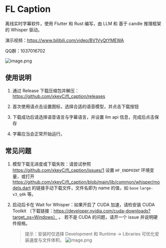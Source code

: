 # FL Caption
离线实时字幕软件，使用 Flutter 和 Rust 编写，由 LLM 和 基于 candle 推理框架的 Whisper 驱动。

演示视频：https://www.bilibili.com/video/BV1VyQtYMEWA

QQ群：1037016702

![image.png](https://s2.loli.net/2025/03/15/5PbgI1WYapKt4jR.png)


## 使用说明

1. 通过 Release 下载压缩包并解压：https://github.com/xkeyC/fl_caption/releases

2. 首次使用请点击设置图标，选择合适的语音模型，并点击下载按钮

3. 下载成功后请选择语音语言与字幕语言，并设置 llm api 信息，完成后点击保存

4. 字幕应当会正常开始运行。

## 常见问题

1. 模型下载无进度或下载失败：请尝试参照 https://github.com/xkeyC/fl_caption/issues/1 设置 `HF_ENDPOINT` 环境变量，或打开 https://github.com/xkeyC/fl_caption/blob/main/lib/common/whisper/models.dart 的链接手动下载文件，文件名即为 name 的值，如 `base` `large-v3_q4k` 等。

2. 启动后卡在 Wait for Whisper：如果开启了 CUDA 加速，请检安装 CUDA Toolkit （下载链接：https://developer.nvidia.com/cuda-downloads?target_os=Windows） 。 若不是 CUDA 的问题，请开一个 issue 并说明硬件规格。
    > 提示：安装时仅选择 Development 和 Runtime -> Libraries 可优化安装速度与文件体积。
    ![image.png](https://s2.loli.net/2025/03/16/dZiXMquhF1YDj2U.png)
